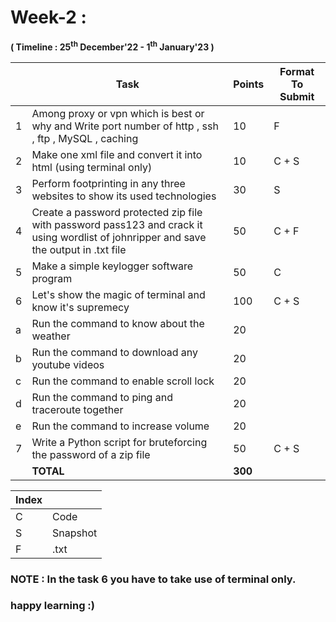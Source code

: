 # Week-2 :

**( Timeline : 25<sup>th</sup> December'22 - 1<sup>th</sup> January'23 )**
 

| | Task		| Points	|	Format To Submit	|
|--| ------------- 	| -------------	|	-------------------		|
|1| Among proxy or vpn which is best or why and Write port number of http , ssh , ftp , MySQL , caching  | 10  |	F	|
|2| Make one xml file and convert it into html (using terminal only)  | 10  |	C + S	|
|3| Perform footprinting in any three websites to show its used technologies | 30  |		S	|
|4| Create a password protected zip file with password pass123 and crack it using wordlist of johnripper and save the output in .txt file  | 50  |		C + F	|
|5| Make a simple keylogger software program | 50 | C |
|6| Let's show the magic of terminal and know it's supremecy | 100   |        C + S |
|a| Run the command to know about the weather | 20 |   |
|b| Run the command to download any youtube videos | 20 |  |
|c| Run the command to enable scroll lock | 20 | |
|d| Run the command to ping and traceroute together | 20 | |
|e| Run the command to increase volume | 20 |  |
|7| Write a Python script for bruteforcing the password of a zip file | 50 | C + S |
|| **TOTAL** 	| **300**	|




Index	|	|
--------|-------|
C	| Code	|
S	| Snapshot	|
F	| .txt	|

### NOTE : In the task 6 you have to take use of terminal only.


### happy learning :)
